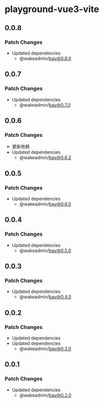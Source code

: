 # playground-vue3-vite

## 0.0.8

### Patch Changes

- Updated dependencies
  - @wakeadmin/bay@0.8.0

## 0.0.7

### Patch Changes

- Updated dependencies
  - @wakeadmin/bay@0.7.0

## 0.0.6

### Patch Changes

- 更新依赖
- Updated dependencies
  - @wakeadmin/bay@0.6.2

## 0.0.5

### Patch Changes

- Updated dependencies
  - @wakeadmin/bay@0.6.0

## 0.0.4

### Patch Changes

- Updated dependencies
  - @wakeadmin/bay@0.5.0

## 0.0.3

### Patch Changes

- Updated dependencies
  - @wakeadmin/bay@0.4.0

## 0.0.2

### Patch Changes

- Updated dependencies
- Updated dependencies
  - @wakeadmin/bay@0.3.0

## 0.0.1

### Patch Changes

- Updated dependencies
  - @wakeadmin/bay@0.2.0

